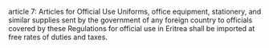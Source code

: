 article 7: Articles for Official Use
Uniforms, office equipment, stationery, and similar supplies sent by the government of any foreign country to officials covered by these Regulations for official use in Eritrea shall be imported at free rates of duties and taxes.
<ul>
</ul>
